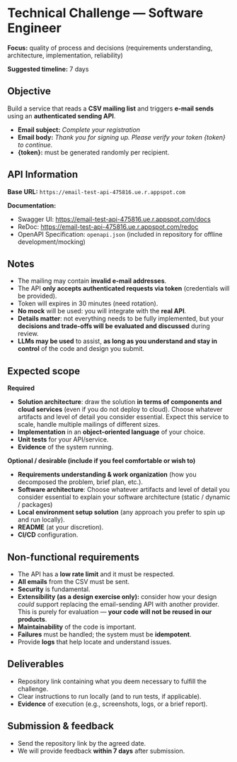 # Technical Challenge — Software Engineer

**Focus:** quality of process and decisions (requirements understanding, architecture, implementation, reliability)

**Suggested timeline:** 7 days

## Objective

Build a service that reads a **CSV mailing list** and triggers **e-mail sends** using an **authenticated sending API**.

* **Email subject:** *Complete your registration*
* **Email body:** *Thank you for signing up. Please verify your token {token} to continue.*
* **{token}:** must be generated randomly per recipient.

## API Information

**Base URL:** `https://email-test-api-475816.ue.r.appspot.com`

**Documentation:**
* Swagger UI: https://email-test-api-475816.ue.r.appspot.com/docs
* ReDoc: https://email-test-api-475816.ue.r.appspot.com/redoc
* OpenAPI Specification: `openapi.json` (included in repository for offline development/mocking)

## Notes

* The mailing may contain **invalid e-mail addresses**.
* The API **only accepts authenticated requests via token** (credentials will be provided).
* Token will expires in 30 minutes (need rotation).
* **No mock** will be used: you will integrate with the **real API**.
* **Details matter**: not everything needs to be fully implemented, but your **decisions and trade-offs will be evaluated and discussed** during review.
* **LLMs may be used** to assist, **as long as you understand and stay in control** of the code and design you submit.

## Expected scope

**Required**

* **Solution architecture**: draw the solution **in terms of components and cloud services** (even if you do not deploy to cloud). Choose whatever artifacts and level of detail you consider essential. Expect this service to scale, handle multiple mailings of different sizes.
* **Implementation** in an **object-oriented language** of your choice.
* **Unit tests** for your API/service.
* **Evidence** of the system running.

**Optional / desirable (include if you feel comfortable or wish to)**

* **Requirements understanding & work organization** (how you decomposed the problem, brief plan, etc.).
* **Software architecture**: Choose whatever artifacts and level of detail you consider essential to explain your software architecture (static / dynamic / packages)
* **Local environment setup solution** (any approach you prefer to spin up and run locally).
* **README** (at your discretion).
* **CI/CD** configuration.

## Non-functional requirements

* The API has a **low rate limit** and it must be respected.
* **All emails** from the CSV must be sent.
* **Security** is fundamental.
* **Extensibility (as a design exercise only):** consider how your design *could* support replacing the email-sending API with another provider. This is purely for evaluation — **your code will not be reused in our products**.
* **Maintainability** of the code is important.
* **Failures** must be handled; the system must be **idempotent**.
* Provide **logs** that help locate and understand issues.

## Deliverables

* Repository link containing what you deem necessary to fulfill the challenge.
* Clear instructions to run locally (and to run tests, if applicable).
* **Evidence** of execution (e.g., screenshots, logs, or a brief report).

## Submission & feedback

* Send the repository link by the agreed date.
* We will provide feedback **within 7 days** after submission.
